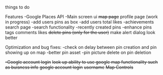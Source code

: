 things to do

Features
    -Google Places API
    -Main screen ui
        ~~map page~~
        profile page (work in progress)
            -add users pins as box
            -add users total likes
            -achievements
        search page
            -search functionality
            -recently created pins
    -enhance pins
        tags
        comments
        likes
        ~~delete pins (only for the user)~~
        make alert dialog look better

Optimization and bug fixes:
    -check on delay between pin creation and pin showing up on map
    -better pin asset
    -pin picture delete on pin deletion

~~-Google account login~~
~~look up ability to use google map functionality such as buisness info~~
~~google account login~~
~~username~~
~~Map Controls~~
